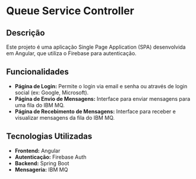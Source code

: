 # Queue Service Controller

## Descrição

Este projeto é uma aplicação Single Page Application (SPA) desenvolvida em Angular, que utiliza o Firebase para autenticação.

## Funcionalidades

- **Página de Login:** Permite o login via email e senha ou através de login social (ex: Google, Microsoft).
- **Página de Envio de Mensagens:** Interface para enviar mensagens para uma fila do IBM MQ.
- **Página de Recebimento de Mensagens:** Interface para receber e visualizar mensagens da fila do IBM MQ.

## Tecnologias Utilizadas

- **Frontend:** Angular
- **Autenticação:** Firebase Auth
- **Backend:** Spring Boot
- **Mensageria:** IBM MQ

